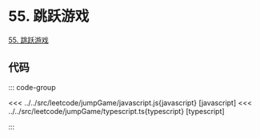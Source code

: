 # 55. 跳跃游戏

[55. 跳跃游戏](https://leetcode.cn/problems/jump-game/description/)

## 代码

::: code-group

<<< ../../src/leetcode/jumpGame/javascript.js{javascript} [javascript]
<<< ../../src/leetcode/jumpGame/typescript.ts{typescript} [typescript]

:::

